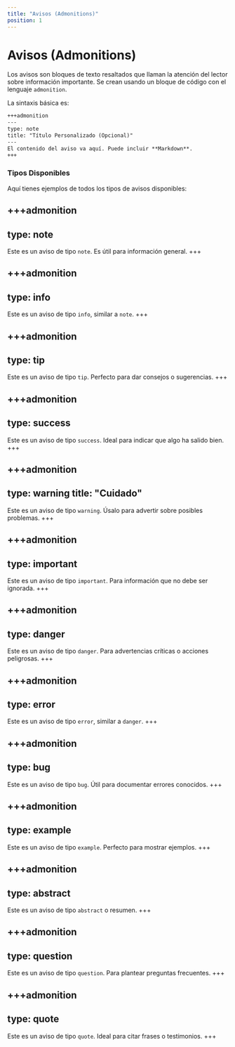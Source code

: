 ```yaml
---
title: "Avisos (Admonitions)"
position: 1
---
```


# Avisos (Admonitions)

Los avisos son bloques de texto resaltados que llaman la atención del lector sobre información importante. Se crean usando un bloque de código con el lenguaje `admonition`.

La sintaxis básica es:

````markdown
+++admonition
---
type: note
title: "Título Personalizado (Opcional)"
---
El contenido del aviso va aquí. Puede incluir **Markdown**.
+++
````

### Tipos Disponibles

Aquí tienes ejemplos de todos los tipos de avisos disponibles:

+++admonition
---
type: note
---
Este es un aviso de tipo `note`. Es útil para información general.
+++

+++admonition
---
type: info
---
Este es un aviso de tipo `info`, similar a `note`.
+++

+++admonition
---
type: tip
---
Este es un aviso de tipo `tip`. Perfecto para dar consejos o sugerencias.
+++

+++admonition
---
type: success
---
Este es un aviso de tipo `success`. Ideal para indicar que algo ha salido bien.
+++

+++admonition
---
type: warning
title: "Cuidado"
---
Este es un aviso de tipo `warning`. Úsalo para advertir sobre posibles problemas.
+++

+++admonition
---
type: important
---
Este es un aviso de tipo `important`. Para información que no debe ser ignorada.
+++

+++admonition
---
type: danger
---
Este es un aviso de tipo `danger`. Para advertencias críticas o acciones peligrosas.
+++

+++admonition
---
type: error
---
Este es un aviso de tipo `error`, similar a `danger`.
+++

+++admonition
---
type: bug
---
Este es un aviso de tipo `bug`. Útil para documentar errores conocidos.
+++

+++admonition
---
type: example
---
Este es un aviso de tipo `example`. Perfecto para mostrar ejemplos.
+++

+++admonition
---
type: abstract
---
Este es un aviso de tipo `abstract` o resumen.
+++

+++admonition
---
type: question
---
Este es un aviso de tipo `question`. Para plantear preguntas frecuentes.
+++

+++admonition
---
type: quote
---
Este es un aviso de tipo `quote`. Ideal para citar frases o testimonios.
+++


